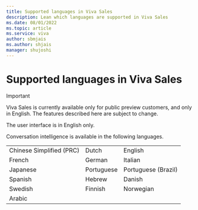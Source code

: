 ```yaml
---
title: Supported languages in Viva Sales
description: Lean which languages are supported in Viva Sales
ms.date: 08/01/2022
ms.topic: article
ms.service: viva
author: sbmjais
ms.author: shjais
manager: shujoshi
---
```


# Supported languages in Viva Sales

> [!IMPORTANT]
> Viva Sales is currently available only for public preview customers, and only in English. The features described here are subject to change.

The user interface is in English only.

Conversation intelligence is available in the following languages.

||||
|-----------------------------------|-------------------|------------------------------|
|     Chinese   Simplified (PRC)    |     Dutch         |     English                  |
|     French                        |     German        |     Italian                  |
|     Japanese                      |     Portuguese    |     Portuguese   (Brazil)    |
|     Spanish                       |     Hebrew        |     Danish                   |
|     Swedish                       |     Finnish       |     Norwegian                |
|     Arabic                    |                   |                              |

